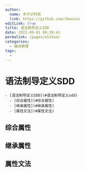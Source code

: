 ```yaml
---
author: 
  name: 木子识时务
  link: https://github.com/sbwcwso
editLink: true
title: 语法制导定义SDD
date: 2021-09-01 08:39:41
permalink: /pages/e519aa/
categories: 
  - 编译原理
tags: 
  - 
---
```


# 语法制导定义SDD


```markmap
- [语法制导定义SDD](#语法制导定义sdd)
  - [综合属性](#综合属性)
  - [继承属性](#继承属性)
  - [属性文法](#属性文法)
```

## 综合属性

## 继承属性

## 属性文法



